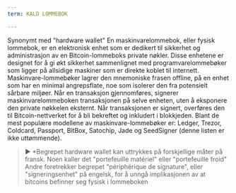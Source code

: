 ```yaml
---
term: KALD LOMMEBOK

---
```

Synonymt med "hardware wallet" En maskinvarelommebok, eller fysisk lommebok, er en elektronisk enhet som er dedikert til sikkerhet og administrasjon av en Bitcoin-lommeboks private nøkler. Disse enhetene er designet for å gi økt sikkerhet sammenlignet med programvarelommebøker som ligger på allsidige maskiner som er direkte koblet til internett. Maskinvare-lommebøker lagrer den mnemoniske frasen offline, på en enhet som har en minimal angrepsflate, noe som isolerer den fra potensielt sårbare miljøer. Når en transaksjon gjennomføres, signerer maskinvarelommeboken transaksjonen på selve enheten, uten å eksponere den private nøkkelen eksternt. Når transaksjonen er signert, overføres den til Bitcoin-nettverket for å bli bekreftet og inkludert i blokkjeden. Blant de mest populære modellene av maskinvare-lommebøker er: Ledger, Trezor, Coldcard, Passport, BitBox, Satochip, Jade og SeedSigner (denne listen er ikke uttømmende).

> ► *Begrepet hardware wallet kan uttrykkes på forskjellige måter på fransk. Noen kaller det "portefeuille matériel" eller "portefeuille froid" Andre foretrekker begrepet "périphérique de signature", eller "signeringsenhet" på engelsk, for å unngå implikasjonen av at bitcoins befinner seg fysisk i lommeboken